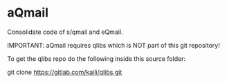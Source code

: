 # aQmail

Consolidate code of s/qmail and eQmail.

IMPORTANT: aQmail requires qlibs which is NOT part of this git repository!

To get the qlibs repo do the following inside this source folder:

  git clone https://gitlab.com/kaili/qlibs.git

